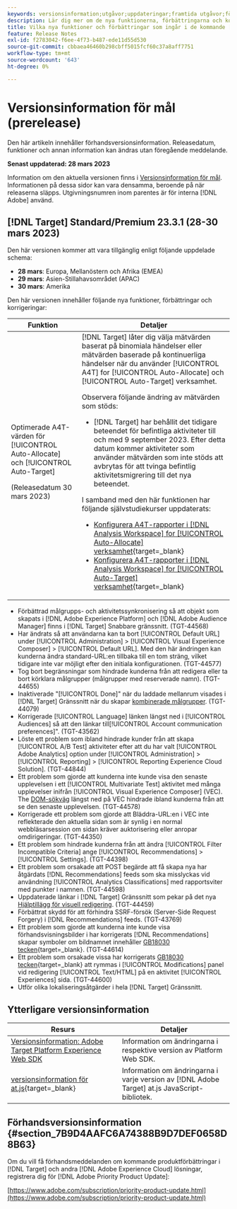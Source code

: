```yaml
---
keywords: versionsinformation;utgåvor;uppdateringar;framtida utgåvor;förbättringar;nya funktioner;korrigeringar;uppdateringar;prerelease
description: Lär dig mer om de nya funktionerna, förbättringarna och korrigeringarna i den kommande utgåvan av Adobe Target, bland annat SDK:er, API:er och JavaScript-bibliotek.
title: Vilka nya funktioner och förbättringar som ingår i de kommande [!DNL Target] Frisläpp?
feature: Release Notes
exl-id: f2783042-f6ee-4f73-b487-ede11d55d530
source-git-commit: cbbaea46460b298cbff5015fcf60c37a8aff7751
workflow-type: tm+mt
source-wordcount: '643'
ht-degree: 0%

---
```


# Versionsinformation för mål (prerelease)

Den här artikeln innehåller förhandsversionsinformation. Releasedatum, funktioner och annan information kan ändras utan föregående meddelande.

**Senast uppdaterad: 28 mars 2023**

Information om den aktuella versionen finns i [Versionsinformation för mål](release-notes.md). Informationen på dessa sidor kan vara densamma, beroende på när releaserna släpps. Utgivningsnumren inom parentes är för interna [!DNL Adobe] använd.

## [!DNL Target] Standard/Premium 23.3.1 (28-30 mars 2023)

Den här versionen kommer att vara tillgänglig enligt följande uppdelade schema:

* **28 mars**: Europa, Mellanöstern och Afrika (EMEA)
* **29 mars**: Asien-Stillahavsområdet (APAC)
* **30 mars**: Amerika

Den här versionen innehåller följande nya funktioner, förbättringar och korrigeringar:

| Funktion | Detaljer |
|--- |--- |
| Optimerade A4T-värden för [!UICONTROL Auto-Allocate] och [!UICONTROL Auto-Target]<p>(Releasedatum 30 mars 2023) | [!DNL Target] låter dig välja mätvärden baserat på binomiala händelser eller mätvärden baserade på kontinuerliga händelser när du använder [!UICONTROL A4T] for [!UICONTROL Auto-Allocate] och [!UICONTROL Auto-Target] verksamhet.<P>Observera följande ändring av mätvärden som stöds:<ul><li>[!DNL Target] har behållit det tidigare beteendet för befintliga aktiviteter till och med 9 september 2023. Efter detta datum kommer aktiviteter som använder mätvärden som inte stöds att avbrytas för att tvinga befintlig aktivitetsmigrering till det nya beteendet.</li></ul>I samband med den här funktionen har följande självstudiekurser uppdaterats:<ul><li>[Konfigurera A4T-rapporter i [!DNL Analysis Workspace] for [!UICONTROL Auto-Allocate] verksamhet](https://experienceleague.adobe.com/docs/target-learn/tutorials/integrations/set-up-a4t-reports-in-analysis-workspace-for-auto-allocate-activities.html){target=_blank}</li><li>[Konfigurera A4T-rapporter i [!DNL Analysis Workspace] for [!UICONTROL Auto-Target] verksamhet](https://experienceleague.adobe.com/docs/target-learn/tutorials/integrations/set-up-a4t-reports-in-analysis-workspace-for-auto-target-activities.html){target=_blank}</li></ul> |

* Förbättrad målgrupps- och aktivitetssynkronisering så att objekt som skapats i [!DNL Adobe Experience Platform] och [!DNL Adobe Audience Manager] finns i [!DNL Target] Snabbare gränssnitt. (TGT-44568)
* Har ändrats så att användarna kan ta bort [!UICONTROL Default URL] under [!UICONTROL Administration] > [!UICONTROL Visual Experience Composer] > [!UICONTROL Default URL]. Med den här ändringen kan kunderna ändra standard-URL:en tillbaka till en tom sträng, vilket tidigare inte var möjligt efter den initiala konfigurationen. (TGT-44577)
* Tog bort begränsningar som hindrade kunderna från att redigera eller ta bort körklara målgrupper (målgrupper med reserverade namn). (TGT-44655)
* Inaktiverade &quot;[!UICONTROL Done]&quot; när du laddade mellanrum visades i [!DNL Target] Gränssnitt när du skapar [kombinerade målgrupper](/help/main/c-target/combining-multiple-audiences.md). (TGT-44079)
* Korrigerade [!UICONTROL Language] länken längst ned i [!UICONTROL Audiences] så att den länkar till[!UICONTROL Account communication preferences]&quot;. (TGT-43562)
* Löste ett problem som ibland hindrade kunder från att skapa [!UICONTROL A/B Test] aktiviteter efter att du har valt [!UICONTROL Adobe Analytics] option under [!UICONTROL Administration] > [!UICONTROL Reporting] > [!UICONTROL Reporting Experience Cloud Solution]. (TGT-44844)
* Ett problem som gjorde att kunderna inte kunde visa den senaste upplevelsen i ett [!UICONTROL Multivariate Test] aktivitet med många upplevelser inifrån [!UICONTROL Visual Experience Composer] (VEC). The [DOM-sökväg](/help/main/c-experiences/c-visual-experience-composer/viztarget-options.md#dom-path) längst ned på VEC hindrade ibland kunderna från att se den senaste upplevelsen. (TGT-44578)
* Korrigerade ett problem som gjorde att Bläddra-URL:en i VEC inte reflekterade den aktuella sidan som är synlig i en normal webbläsarsession om sidan kräver auktorisering eller anropar omdirigeringar. (TGT-44350)
* Ett problem som hindrade kunderna från att ändra [!UICONTROL Filter Incompatible Criteria] ange [!UICONTROL Recommendations] > [!UICONTROL Settings]. (TGT-44398)
* Ett problem som orsakade att POST begärde att få skapa nya har åtgärdats [!DNL Recommendations] feeds som ska misslyckas vid användning [!UICONTROL Analytics Classifications] med rapportsviter med punkter i namnen. (TGT-44598)
* Uppdaterade länkar i [!DNL Target] Gränssnitt som pekar på det nya [Hjälptillägg för visuell redigering](/help/main/c-experiences/c-visual-experience-composer/r-troubleshoot-composer/visual-editing-helper-extension.md). (TGT-44459)
* Förbättrat skydd för att förhindra SSRF-försök (Server-Side Request Forgery) i [!DNL Recommendations] feeds. (TGT-43769)
* Ett problem som gjorde att kunderna inte kunde visa förhandsvisningsbilder i har korrigerats [!DNL Recommendations] skapar symboler om bildnamnet innehåller [GB18030 tecken](https://en.wikipedia.org/wiki/GB_18030){target=_blank}. (TGT-44614)
* Ett problem som orsakade vissa har korrigerats [GB18030 tecken](https://en.wikipedia.org/wiki/GB_18030){target=_blank} att rymmas i [!UICONTROL Modifications] panel vid redigering [!UICONTROL Text/HTML] på en aktivitet [!UICONTROL Experiences] sida. (TGT-44600)
* Utför olika lokaliseringsåtgärder i hela [!DNL Target] Gränssnitt.

## Ytterligare versionsinformation

| Resurs | Detaljer |
|--- |--- |
| [Versionsinformation: Adobe Target Platform Experience Web SDK](https://experienceleague.adobe.com/docs/experience-platform/edge/release-notes.html?lang=en) | Information om ändringarna i respektive version av Platform Web SDK. |
| [versionsinformation för at.js](https://developer.adobe.com/target/implement/client-side/atjs/target-atjs-versions/){target=_blank} | Information om ändringarna i varje version av [!DNL Adobe Target] at.js JavaScript-bibliotek. |


## Förhandsversionsinformation {#section_7B9D4AAFC6A74388B9D7DEF0658D8B63}

Om du vill få förhandsmeddelanden om kommande produktförbättringar i [!DNL Target] och andra [!DNL Adobe Experience Cloud] lösningar, registrera dig för [!DNL Adobe Priority Product Update]:

[https://www.adobe.com/subscription/priority-product-update.html](https://www.adobe.com/subscription/priority-product-update.html)
